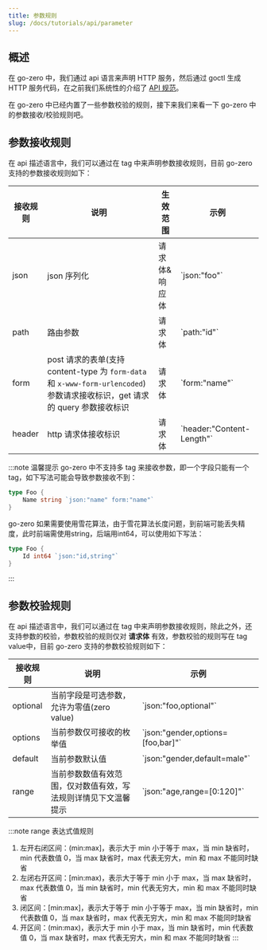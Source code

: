 ```yaml
---
title: 参数规则
slug: /docs/tutorials/api/parameter
---
```


## 概述

在 go-zero 中，我们通过 api 语言来声明 HTTP 服务，然后通过 goctl 生成 HTTP 服务代码，在之前我们系统性的介绍了 <a href="/docs/tutorials" target="_blank">API 规范</a>。

在 go-zero 中已经内置了一些参数校验的规则，接下来我们来看一下 go-zero 中的参数接收/校验规则吧。

## 参数接收规则

在 api 描述语言中，我们可以通过在 tag 中来声明参数接收规则，目前 go-zero 支持的参数接收规则如下：

| <img width={100}/>接收规则 | 说明                                                                                            | <img width={150}/>生效范围           | 示例 |
| --- |-----------------------------------------------------------------------------------------------|----------------------------------| --- |
| json | json 序列化                                                                                      | 请求体&响应体                          | \`json:"foo"\` |
| path | 路由参数                                                                                          | 请求体                              | \`path:"id"\` |
| form | post 请求的表单(支持 content-type 为 `form-data` 和 `x-www-form-urlencoded`) 参数请求接收标识，get 请求的 query 参数接收标识 | 请求体 | \`form:"name"\` |
| header | http 请求体接收标识                                                                                  | 请求体                              |\`header:"Content-Length"\` |

:::note 温馨提示
go-zero 中不支持多 tag 来接收参数，即一个字段只能有一个 tag，如下写法可能会导致参数接收不到：

```go
type Foo {
    Name string `json:"name" form:"name"`
}
```

go-zero 如果需要使用雪花算法，由于雪花算法长度问题，到前端可能丢失精度，此时前端需使用string，后端用int64，可以使用如下写法：

```go
type Foo {
    Id int64 `json:"id,string"`
}
```
:::

## 参数校验规则

在 api 描述语言中，我们可以通过在 tag 中来声明参数接收规则，除此之外，还支持参数的校验，参数校验的规则仅对 **请求体** 有效，参数校验的规则写在 tag value中，目前 go-zero 支持的参数校验规则如下：

| <img width={100}/>接收规则 | 说明 | 示例                                  |
| --- | --- |-------------------------------------|
| optional | 当前字段是可选参数，允许为零值(zero value) | \`json:"foo,optional"\`             |
| options | 当前参数仅可接收的枚举值 | \`json:"gender,options=[foo,bar]"\` |
| default | 当前参数默认值 | \`json:"gender,default=male"\`      |
| range | 当前参数数值有效范围，仅对数值有效，写法规则详情见下文温馨提示 | \`json:"age,range=[0:120]"\`        |

:::note range 表达式值规则
1. 左开右闭区间：(min:max]，表示大于 min 小于等于 max，当 min 缺省时，min 代表数值 0，当 max 缺省时，max 代表无穷大，min 和 max 不能同时缺省
1. 左闭右开区间：[min:max)，表示大于等于 min 小于 max，当 max 缺省时，max 代表数值 0，当 min 缺省时，min 代表无穷大，min 和 max 不能同时缺省
1. 闭区间：[min:max]，表示大于等于 min 小于等于 max，当 min 缺省时，min 代表数值 0，当 max 缺省时，max 代表无穷大，min 和 max 不能同时缺省
1. 开区间：(min:max)，表示大于 min 小于 max，当 min 缺省时，min 代表数值 0，当 max 缺省时，max 代表无穷大，min 和 max 不能同时缺省
:::
